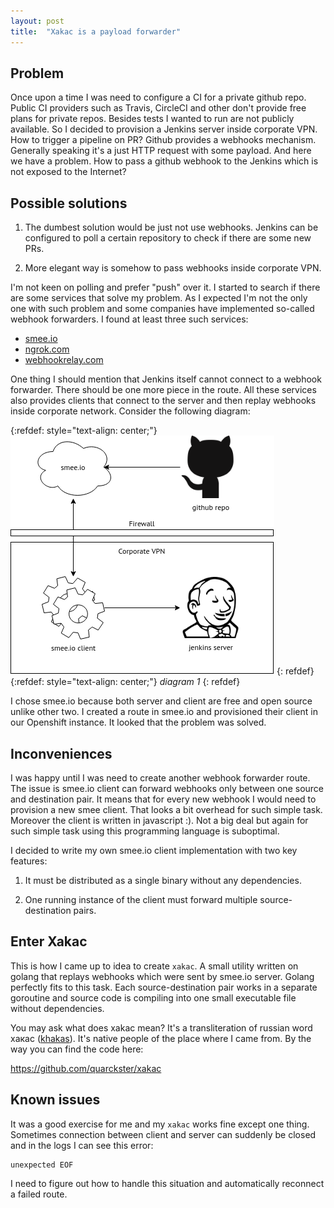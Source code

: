 ```yaml
---
layout: post
title:  "Xakac is a payload forwarder"
---
```

## Problem

Once upon a time I was need to configure a CI for a private github repo. Public CI providers
such as Travis, CircleCI and other don't provide free plans for private repos. Besides tests I
wanted to run are not publicly available. So I decided to provision a Jenkins server inside
corporate VPN. How to trigger a pipeline on PR? Github provides a webhooks mechanism. Generally
speaking it's a just HTTP request with some payload. And here we have a problem. How to pass a
github webhook to the Jenkins which is not exposed to the Internet?

## Possible solutions

1. The dumbest solution would be just not use webhooks. Jenkins can be configured to poll a certain
repository to check if there are some new PRs.

2. More elegant way is somehow to pass webhooks inside corporate VPN.

I'm not keen on polling and prefer "push" over it. I started to search if there are some services
that solve my problem. As I expected I'm not the only one with such problem and some companies have
implemented so-called webhook forwarders. I found at least three such services:

* [smee.io](http://smee.io)
* [ngrok.com](https://ngrok.com/)
* [webhookrelay.com](https://webhookrelay.com/)

One thing I should mention that Jenkins itself cannot connect to a webhook forwarder. There should
be one more piece in the route. All these services also provides clients that connect to the server
and then replay webhooks inside corporate network. Consider the following diagram:

{:refdef: style="text-align: center;"}
![diagram 1](/assets/img/2020-04-30-xakac-1.png)
{: refdef}
{:refdef: style="text-align: center;"}
*diagram 1*
{: refdef}

I chose smee.io because both server and client are free and open source unlike other two. I
created a route in smee.io and provisioned their client in our Openshift instance. It looked that
the problem was solved.

## Inconveniences

I was happy until I was need to create another webhook forwarder route. The issue is smee.io client
can forward webhooks only between one source and destination pair. It means that for every new
webhook I would need to provision a new smee client. That looks a bit overhead for such simple task.
Moreover the client is written in javascript :). Not a big deal but again for such simple task using
this programming language is suboptimal.

I decided to write my own smee.io client implementation with two key features:

1. It must be distributed as a single binary without any dependencies.

2. One running instance of the client must forward multiple source-destination pairs.

## Enter Xakac

This is how I came up to idea to create `xakac`. A small utility written on golang that replays
webhooks which were sent by smee.io server. Golang perfectly fits to this task. Each
source-destination pair works in a separate goroutine and source code is compiling into one small
executable file without dependencies.

You may ask what does xakac mean? It's a transliteration of russian word хакас
([khakas](https://en.wikipedia.org/wiki/Khakas_people)). It's native people of the place where I
came from. By the way you can find the code here:

<https://github.com/quarckster/xakac>

## Known issues

It was a good exercise for me and my `xakac` works fine except one thing. Sometimes connection
between client and server can suddenly be closed and in the logs I can see this error:

```text
unexpected EOF
```

I need to figure out how to handle this situation and automatically reconnect a failed route.
